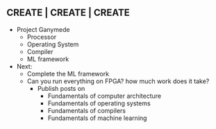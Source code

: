 ## CREATE | CREATE | CREATE
* Project Ganymede
  * Processor
  * Operating System
  * Compiler
  * ML framework
* Next:
  * Complete the ML framework
  * Can you run everything on FPGA? how much work does it take? 
    * Publish posts on 
      * Fundamentals of computer architecture
      * Fundamentals of operating systems
      * Fundamentals of compilers
      * Fundamentals of machine learning
